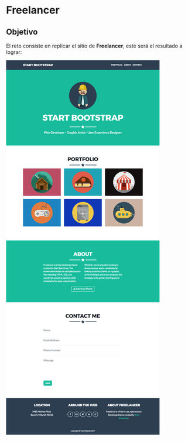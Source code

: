 # Freelancer


## Objetivo

El reto consiste en replicar el sitio de **Freelancer**, este será el resultado
a lograr:

![Freelancer Website](docs/fullpage.png)

